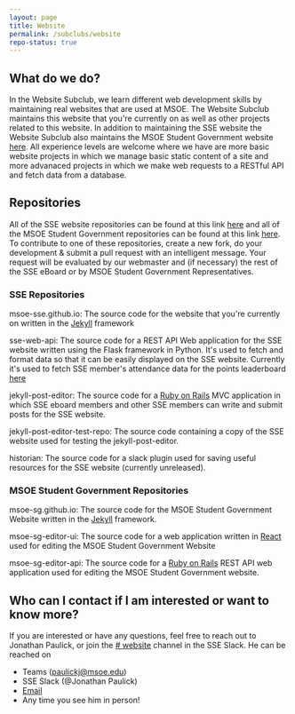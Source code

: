 ```yaml
---
layout: page
title: Website
permalink: /subclubs/website
repo-status: true
---
```


## What do we do?
In the Website Subclub, we learn different web development skills by maintaining real websites that are used at MSOE. The Website Subclub maintains this website that you're currently on as well as other projects related to this website. In addition to maintaining the SSE website the Website Subclub also maintains the MSOE Student Government website [here](https://msoe-sg.com/). All experience levels are welcome where we have are more basic website projects in which we manage basic static content of a site and more advanaced projects in which we make web requests to a RESTful API and fetch data from a database.

## Repositories
All of the SSE website repositories can be found at this link [here](https://github.com/msoe-sse) and all of the MSOE Student Government repositories can be found at this link [here](https://github.com/msoe-sg). To contribute to one of these repositories, create a new fork, do your development & submit a pull request with an intelligent message. Your request will be evaluated by our webmaster and (if necessary) the rest of the SSE eBoard or by MSOE Student Government Representatives. 

### SSE Repositories
msoe-sse.github.io: The source code for the website that you're currently on written in the [Jekyll](https://jekyllrb.com/) framework

sse-web-api: The source code for a REST API Web application for the SSE website written using the Flask framework in Python. It's used to fetch and format data so that it can be easily displayed on the SSE website. Currently it's used to fetch SSE member's attendance data for the points leaderboard [here](/events/points)

jekyll-post-editor: The source code for a [Ruby on Rails](https://rubyonrails.org/) MVC application in which SSE eboard members and other SSE members can write and submit posts for the SSE website.

jekyll-post-editor-test-repo: The source code containing a copy of the SSE website used for testing the jekyll-post-editor.

historian: The source code for a slack plugin used for saving useful resources for the SSE website (currently unreleased).

### MSOE Student Government Repositories
msoe-sg.github.io: The source code for the MSOE Student Government Website written in the [Jekyll](https://jekyllrb.com/) framework.

msoe-sg-editor-ui: The source code for a web application written in [React](https://reactjs.org/) used for editing the MSOE Student Government Website

msoe-sg-editor-api: The source code for a [Ruby on Rails](https://rubyonrails.org/) REST API web application used for editing the MSOE Student Government website.

## Who can I contact if I am interested or want to know more?
If you are interested or have any questions, feel free to reach out to Jonathan Paulick, or join the [# website](https://msoe-sse.slack.com/archives/C783RJ5LL) channel in the SSE Slack. He can be reached on
- Teams (paulickj@msoe.edu)
- SSE Slack (@Jonathan Paulick)
- [Email](mailto:paulickj@msoe.edu)
- Any time you see him in person!
